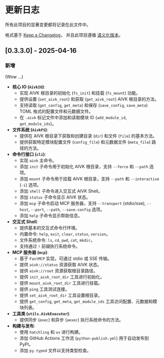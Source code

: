 # 更新日志

所有此项目的显著变更都将记录在此文件中。

格式基于 [Keep a Changelog](https://keepachangelog.com/zh-CN/1.0.0/)，
并且此项目遵循 [语义化版本](https://semver.org/lang/zh-CN/spec/v2.0.0.html)。

## [0.3.3.0] - 2025-04-16

### 新增
(Wow ...)
*   **核心 IO (`AivkIO`)**:
    *   实现 AIVK 根目录的初始化 (`fs_init`) 和挂载 (`fs_mount`) 功能。
    *   提供设置 (`set_aivk_root`) 和获取 (`get_aivk_root`) AIVK 根目录的方法。
    *   支持读取 (`get_config`, `get_meta`) 和保存 (`save_config`, `save_meta`) TOML 格式的配置文件和元数据文件。
    *   在 `.aivk` 标记文件中添加和读取模块 ID (`add_module_id`, `get_module_ids`)。
*   **文件系统 (`AivkFS`)**:
    *   提供在 AIVK 根目录下获取和创建目录 (`dir`) 和文件 (`file`) 的基本方法。
    *   提供获取特定模块配置文件 (`config_file`) 和元数据文件 (`meta_file`) 路径的方法。
*   **命令行接口 (`cli`)**:
    *   实现 `aivk` 主命令。
    *   添加 `init` 子命令用于初始化 AIVK 根目录，支持 `--force` 和 `--path` 选项。
    *   添加 `mount` 子命令用于挂载 AIVK 根目录，支持 `--path` 和 `--interactive` (`-i`) 选项。
    *   添加 `shell` 子命令进入交互式 AIVK Shell。
    *   添加 `status` 子命令显示 AIVK 状态。
    *   添加 `mcp` 子命令启动 MCP 服务器，支持 `--transport` (stdio/sse), `--host`, `--port`, `--path`, `--save-config` 选项。
    *   添加 `help` 子命令显示帮助信息。
*   **交互式 Shell**:
    *   提供基本的交互式命令行环境。
    *   内置命令: `help`, `exit`, `clear`, `status`, `version`。
    *   文件系统命令: `ls`, `cd`, `pwd`, `cat`, `mkdir`。
    *   支持通过 `!` 前缀执行系统命令。
*   **MCP 服务器 (`mcp`)**:
    *   基于 `FastMCP` 实现，可通过 stdio 或 SSE 传输。
    *   提供 `aivk://status` 资源获取 AIVK 状态。
    *   提供 `aivk://root` 资源获取根目录路径。
    *   提供 `init_aivk_root_dir` 工具进行初始化。
    *   提供 `mount_aivk_root_dir` 工具进行挂载。
    *   提供 `ping` 工具测试连接。
    *   提供 `set_aivk_root_dir` 工具设置根目录。
    *   提供 `get_config`, `get_meta`, `get_module_ids` 工具访问配置、元数据和模块列表。
*   **工具类 (`utils.AivkExecuter`)**:
    *   提供同步 (`exec`) 和异步 (`aexec`) 执行系统命令的方法。
*   **构建与发布**:
    *   使用 `hatchling` 和 `uv` 进行构建。
    *   添加 GitHub Actions 工作流 (`python-publish.yml`) 用于自动发布到 PyPI。
    *   添加 `py.typed` 文件以支持类型检查。



